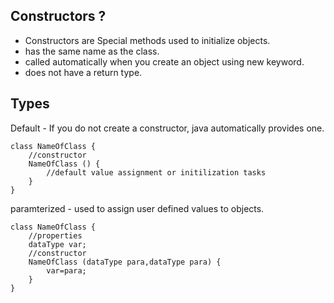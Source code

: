 ## Constructors ?
- Constructors are Special methods used to initialize objects.
- has the same name as the class.
- called automatically when you create an object using new keyword.
- does not have a return type.

## Types 

Default - If you do not create a constructor, java automatically provides one.

```
class NameOfClass {
    //constructor
    NameOfClass () {
        //default value assignment or initilization tasks 
    }
}
```
paramterized - used to assign user defined values to objects.

```
class NameOfClass {
    //properties
    dataType var;
    //constructor
    NameOfClass (dataType para,dataType para) {
        var=para;
    }
}
```
